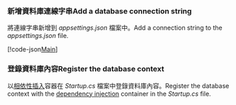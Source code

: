 <a name="cs"></a>
### <a name="add-a-database-connection-string"></a><span data-ttu-id="27bc4-101">新增資料庫連線字串</span><span class="sxs-lookup"><span data-stu-id="27bc4-101">Add a database connection string</span></span>

<span data-ttu-id="27bc4-102">將連線字串新增到 *appsettings.json* 檔案中。</span><span class="sxs-lookup"><span data-stu-id="27bc4-102">Add a connection string to the *appsettings.json* file.</span></span>

[!code-json[Main](../../tutorials/razor-pages/razor-pages-start/sample/RazorPagesMovie/appsettings_SQLite.json?highlight=8-10)]

<a name="reg"></a>
###  <a name="register-the-database-context"></a><span data-ttu-id="27bc4-103">登錄資料庫內容</span><span class="sxs-lookup"><span data-stu-id="27bc4-103">Register the database context</span></span>

<span data-ttu-id="27bc4-104">以[相依性插入](xref:fundamentals/dependency-injection)容器在 *Startup.cs* 檔案中登錄資料庫內容。</span><span class="sxs-lookup"><span data-stu-id="27bc4-104">Register the database context with the [dependency injection](xref:fundamentals/dependency-injection) container in the *Startup.cs* file.</span></span>
